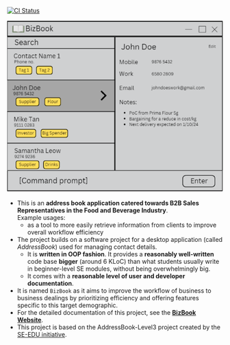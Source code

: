 [![CI Status](https://github.com/AY2425S1-CS2103-F10-3/tp/workflows/Java%20CI/badge.svg)](https://github.com/AY2425S1-CS2103-F10-3/tp/actions)

![Ui](docs/images/Ui.png)

* This is an **address book application catered towards B2B Sales Representatives in the Food and Beverage Industry**.<br>
  Example usages:
  * as a tool to more easily retrieve information from clients to improve overall workflow efficiency
* The project builds on a software project for a desktop application (called _AddressBook_) used for managing contact details.
  * It is **written in OOP fashion**. It provides a **reasonably well-written** code base **bigger** (around 6 KLoC) than what students usually write in beginner-level SE modules, without being overwhelmingly big.
  * It comes with a **reasonable level of user and developer documentation**.
* It is named `BizBook` as it aims to improve the workflow of business to business dealings by prioritizing efficiency and offering features specific to this target demographic.
* For the detailed documentation of this project, see the **[BizBook Website](https://ay2425s1-cs2103-f10-3.github.io/tp/)**.
* This project is based on the AddressBook-Level3 project created by the [SE-EDU initiative](https://se-education.org).
